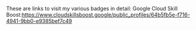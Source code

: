 These are links to visit my various badges in detail:
Google Cloud Skill Boost:https://www.cloudskillsboost.google/public_profiles/64b5fb5e-f716-4941-9bb0-e9385bef7c49
